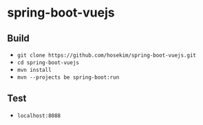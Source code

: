 # spring-boot-vuejs

## Build
* `git clone https://github.com/hosekim/spring-boot-vuejs.git`<br>
* `cd spring-boot-vuejs`<br>
* `mvn install`<br>
* `mvn --projects be spring-boot:run`<br>

## Test
* `localhost:8088`
